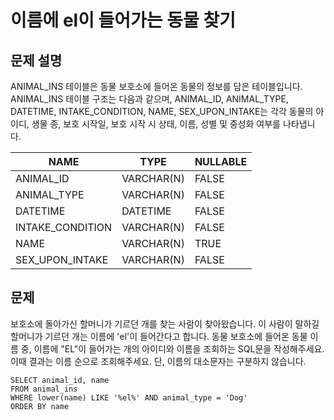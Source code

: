 # 이름에 el이 들어가는 동물 찾기

## 문제 설명
ANIMAL_INS 테이블은 동물 보호소에 들어온 동물의 정보를 담은 테이블입니다. ANIMAL_INS 테이블 구조는 다음과 같으며, ANIMAL_ID, ANIMAL_TYPE, DATETIME, INTAKE_CONDITION, NAME, SEX_UPON_INTAKE는 각각 동물의 아이디, 생물 종, 보호 시작일, 보호 시작 시 상태, 이름, 성별 및 중성화 여부를 나타냅니다.

| NAME             | TYPE        | NULLABLE |
|------------------|-------------|----------|
| ANIMAL_ID        | VARCHAR(N)  | FALSE    |
| ANIMAL_TYPE      | VARCHAR(N)  | FALSE    |
| DATETIME         | DATETIME    | FALSE    |
| INTAKE_CONDITION | VARCHAR(N)  | FALSE    |
| NAME             | VARCHAR(N)  | TRUE     |
| SEX_UPON_INTAKE  | VARCHAR(N)  | FALSE    |


## 문제
보호소에 돌아가신 할머니가 기르던 개를 찾는 사람이 찾아왔습니다. 
이 사람이 말하길 할머니가 기르던 개는 이름에 'el'이 들어간다고 합니다. 
동물 보호소에 들어온 동물 이름 중, 이름에 "EL"이 들어가는 개의 아이디와 이름을 조회하는 SQL문을 작성해주세요.
이때 결과는 이름 순으로 조회해주세요. 
단, 이름의 대소문자는 구분하지 않습니다.



```oracle
SELECT animal_id, name
FROM animal_ins
WHERE lower(name) LIKE '%el%' AND animal_type = 'Dog'
ORDER BY name
```
